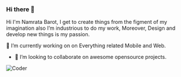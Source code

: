 ### Hi there 👋

Hi I'm Namrata Barot, I get to create things from the figment of my imagination also I’m industrious to do my work, Moreover, Design and develop new things is my passion.

🔭 I’m currently working on on Everything related Mobile and Web.
- 👯 I’m looking to collaborate on awesome opensource projects.

![Coder](https://media.giphy.com/media/q6RoNkLlFNjaw/giphy.gif)
<!--
**NDBNeer/NDBNeer** is a ✨ _special_ ✨ repository because its `README.md` (this file) appears on your GitHub profile.

Here are some ideas to get you started:

- 🔭 I’m currently working on ...
- 🌱 I’m currently learning ...
- 👯 I’m looking to collaborate on ...
- 🤔 I’m looking for help with ...
- 💬 Ask me about ...
- 📫 How to reach me: ...
- 😄 Pronouns: ...
- ⚡ Fun fact: ...
-->
